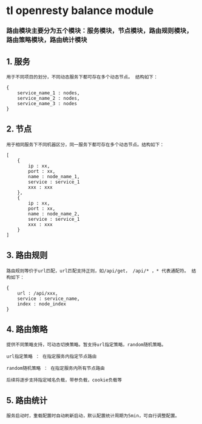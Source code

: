 # tl openresty balance module

### 路由模块主要分为五个模块：服务模块，节点模块，路由规则模块，路由策略模块，路由统计模块

## 1. 服务
	用于不同项目的划分，不同动态服务下都可存在多个动态节点。 结构如下：

```
{
    service_name_1 : nodes,
    service_name_2 : nodes,
    service_name_3 : nodes
}
```

## 2. 节点
	用于相同服务下不同机器区分，同一服务下都可存在多个动态节点。结构如下：

```
[
    {
        ip : xx,
        port : xx,
        name : node_name_1,
        service : service_1
        xxx : xxx
    },
    {
        ip : xx,
        port : xx,
        name : node_name_2,
        service : service_1
        xxx : xxx
    }
]

```

## 3. 路由规则
	路由规则等价于url匹配，url匹配支持正则，如/api/get， /api/* ，* 代表通配符。 结构如下：

```
{
    url : /api/xxx,
    service : service_name,
    index : node_index
}

```


## 4. 路由策略
	提供不同策略支持，可动态切换策略。暂支持url指定策略，random随机策略。

    url指定策略 ： 在指定服务内指定节点路由
    
    random随机策略 ： 在指定服务内所有节点路由

    后续将逐步支持指定域名负载，带参负载，cookie负载等
    
    
## 5. 路由统计

    服务启动时，重载配置时自动刷新启动，默认配置统计周期为5min，可自行调整配置。